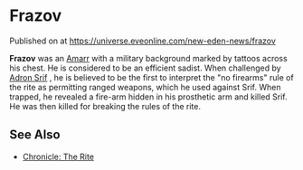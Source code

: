 # Frazov
Published on  at https://universe.eveonline.com/new-eden-news/frazov

**Frazov** was an [Amarr](6BPFRy27fN4LnYlIyzvEwo) with a military background marked by tattoos across his chest. He is considered to be an efficient sadist. When challenged by [Adron Srif](6qTwcVx73ngdPyee2fF5Lz) , he is believed to be the first to interpret the "no firearms" rule of the rite as permitting ranged weapons, which he used against Srif. When trapped, he revealed a fire-arm hidden in his prosthetic arm and killed Srif. He was then killed for breaking the rules of the rite.

See Also
--------

-   [Chronicle: The Rite](7GvrxhBvup24zxNjSB1wvm)
